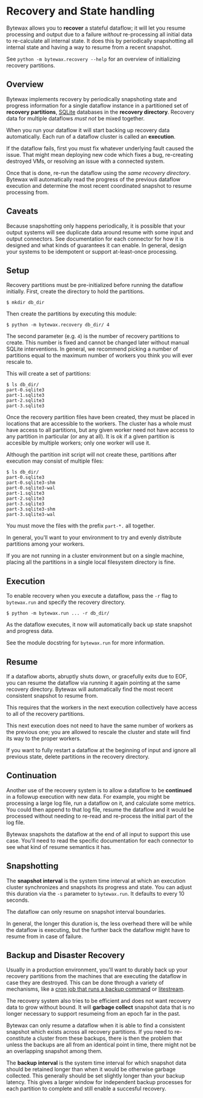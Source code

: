 # Recovery and State handling

Bytewax allows you to **recover** a stateful dataflow; it will let you
resume processing and output due to a failure _without_ re-processing
all initial data to re-calculate all internal state. It does this by
periodically snapshotting all internal state and having a way to
resume from a recent snapshot.

See `python -m bytewax.recovery --help` for an overview of
initializing recovery partitions.

Overview
--------

Bytewax implements recovery by periodically snapshoting state and
progress information for a single dataflow instance in a partitioned
set of **recovery partitions**, [SQLite](https://sqlite.org/)
databases in the **recovery directory**. Recovery data for multiple
dataflows _must not_ be mixed together.

When you run your dataflow it will start backing up recovery data
automatically. Each run of a dataflow cluster is called an
**execution**.

If the dataflow fails, first you must fix whatever underlying fault
caused the issue. That might mean deploying new code which fixes a
bug, re-creating destroyed VMs, or resolving an issue with a connected
system.

Once that is done, re-run the dataflow using the _same recovery
directory_. Bytewax will automatically read the progress of the
previous dataflow execution and determine the most recent coordinated
snapshot to resume processing from.

Caveats
-------

Because snapshotting only happens periodically, it is possible that
your output systems will see duplicate data around resume with some
input and output connectors. See documentation for each connector for
how it is designed and what kinds of guarantees it can enable. In
general, design your systems to be idempotent or support at-least-once
processing.

Setup
-----

Recovery partitions must be pre-initialized before running the
dataflow initially. First, create the directory to hold the partitions.

```
$ mkdir db_dir
```

Then create the partitions by executing this module:

```
$ python -m bytewax.recovery db_dir/ 4
```

The second parameter (e.g. `4`) is the number of recovery partitions
to create. This number is fixed and cannot be changed later without
manual SQLite interventions. In general, we recommend picking a number
of partitions equal to the maximum number of workers you think you
will ever rescale to.

This will create a set of partitions:

```
$ ls db_dir/
part-0.sqlite3
part-1.sqlite3
part-2.sqlite3
part-3.sqlite3
```

Once the recovery partition files have been created, they must be
placed in locations that are accessible to the workers. The cluster
has a whole must have access to all partitions, but any given worker
need not have access to any partition in particular (or any at
all). It is ok if a given partition is accesible by multiple workers;
only one worker will use it.

Although the partition init script will not create these, partitions
after execution may consist of multiple files:

```
$ ls db_dir/
part-0.sqlite3
part-0.sqlite3-shm
part-0.sqlite3-wal
part-1.sqlite3
part-2.sqlite3
part-3.sqlite3
part-3.sqlite3-shm
part-3.sqlite3-wal
```

You must move the files with the prefix `part-*.` all together.

In general, you'll want to your environment to try and evenly
distribute partitions among your workers.

If you are not running in a cluster environment but on a single
machine, placing all the partitions in a single local filesystem
directory is fine.

Execution
---------

To enable recovery when you execute a dataflow, pass the `-r` flag to
`bytewax.run` and specify the recovery directory.

```
$ python -m bytewax.run ... -r db_dir/
```

As the dataflow executes, it now will automatically back up state
snapshot and progress data.

See the module docstring for `bytewax.run` for more information.

Resume
------

If a dataflow aborts, abruptly shuts down, or gracefully exits due to
EOF, you can resume the dataflow via running it again pointing at the
same recovery directory. Bytewax will automatically find the most
recent consistent snapshot to resume from.

This requires that the workers in the next execution collectively have
access to all of the recovery partitions.

This next execution does not need to have the same number of workers
as the previous one; you are allowed to rescale the cluster and state
will find its way to the proper workers.

If you want to fully restart a dataflow at the beginning of input and
ignore all previous state, delete partitions in the recovery
directory.

Continuation
------------

Another use of the recovery system is to allow a dataflow to be
**continued** in a followup execution with new data. For example, you
might be processing a large log file, run a dataflow on it, and
calculate some metrics. You could then append to that log file, resume
the dataflow and it would be processed without needing to re-read and
re-process the initial part of the log file.

Bytewax snapshots the dataflow at the end of all input to support this
use case. You'll need to read the specific documentation for each
connector to see what kind of resume semantics it has.

Snapshotting
------------

The **snapshot interval** is the system time interval at which an
execution cluster synchronizes and snapshots its progress and
state. You can adjust this duration via the `-s` parameter to
`bytewax.run`. It defaults to every 10 seconds.

The dataflow can only resume on snapshot interval boundaries.

In general, the longer this duration is, the less overhead there will
be while the dataflow is executing, but the further back the dataflow
might have to resume from in case of failure.

Backup and Disaster Recovery
----------------------------

Usually in a production environment, you'll want to durably back up
your recovery partitions from the machines that are executing the
dataflow in case they are destroyed. This can be done through a
variety of mechanisms, like a [cron job that runs a backup
command](https://litestream.io/alternatives/cron/) or
[litestream](https://litestream.io/how-it-works/).

The recovery system also tries to be efficient and does not want
recovery data to grow without bound. It will **garbage collect**
snapshot data that is no longer necessary to support resumeing from an
epoch far in the past.

Bytewax can only resume a dataflow when it is able to find a
consistent snapshot which exists across all recovery partitions. If
you need to re-constitute a cluster from these backups, there is then
the problem that unless the backups are all from an identical point in
time, there might not be an overlapping snapshot among them.

The **backup interval** is the system time interval for which snapshot
data should be retained longer than when it would be otherwise garbage
collected. This generally should be set slightly longer than your
backup latency. This gives a larger window for independent backup
processes for each partition to complete and still enable a succesful
recovery.
